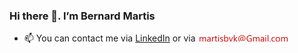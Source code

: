 ### Hi there 👋. I’m Bernard Martis

- 📫 You can contact me via [LinkedIn](https://www.linkedin.com/in/bernard-martis) or via ![email](https://github.com/bernardm/bernardm/blob/main/email.png)

<!--
**bernardm/bernardm** is a ✨ _special_ ✨ repository because its `README.md` (this file) appears on your GitHub profile.

Here are some ideas to get you started:

- 🔭 I’m currently working on ...
- 🌱 I’m currently learning ...
- 👯 I’m looking to collaborate on ...
- 🤔 I’m looking for help with ...
- 💬 Ask me about ...
- 📫 How to reach me: ...
- 😄 Pronouns: ...
- ⚡ Fun fact: ...
-->
